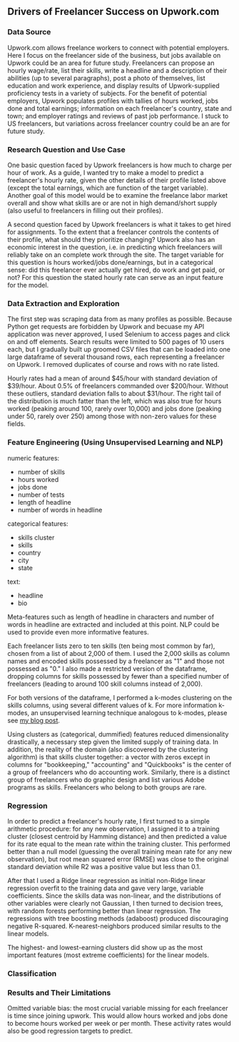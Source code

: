 ## Drivers of Freelancer Success on Upwork.com


### Data Source
Upwork.com allows freelance workers to connect with potential employers.  Here I focus on the freelancer side of the business, but jobs available on Upwork could be an area for future study.  Freelancers can propose an hourly wage/rate, list their skills, write a headline and a description of their abilities (up to several paragraphs), post a photo of themselves, list education and work experience, and display results of Upwork-supplied proficiency tests in a variety of subjects.  For the benefit of potential employers, Upwork populates profiles with tallies of hours worked, jobs done and total earnings; information on each freelancer's country, state and town; and employer ratings and reviews of past job performance.  I stuck to US freelancers, but variations across freelancer country could be an are for future study.

### Research Question and Use Case

One basic question faced by Upwork freelancers is how much to charge per hour of work. As a guide, I wanted try to make a model to predict a freelancer's hourly rate, given the other details of their profile listed above (except the total earnings, which are function of the target variable).  Another goal of this model would be to examine the freelance labor market overall and show what skills are or are not in high demand/short supply (also useful to freelancers in filling out their profiles).

A second question faced by Upwork freelancers is what it takes to get hired for assignments.  To the extent that a freelancer controls the contents of their profile, what should they prioritize changing?  Upwork also has an economic interest in the question, i.e. in predicting which freelancers will reliably take on an complete work through the site.  The target variable for this question is hours worked/jobs done/earnings, but in a categorical sense: did this freelancer ever actually get hired, do work and get paid, or not?  For this question the stated hourly rate can serve as an input feature for the model.

### Data Extraction and Exploration

The first step was scraping data from as many profiles as possible.  Because Python get requests are forbidden by Upwork and becuase my API application was never approved, I used Selenium to access pages and click on and off elements.  Search results were limited to 500 pages of 10 users each, but I gradually built up groomed CSV files that can be loaded into one large dataframe of several thousand rows, each representing a freelancer on Upwork.  I removed duplicates of course and rows with no rate listed.

Hourly rates had a mean of around $45/hour with standard deviation of $39/hour.  About 0.5% of freelancers commanded over $200/hour.  Without these outliers, standard deviation falls to about $31/hour.  The right tail of the distribution is much fatter than the left, which was also true for hours worked (peaking around 100, rarely over 10,000) and jobs done (peaking under 50, rarely over 250) among those with non-zero values for these fields.

### Feature Engineering (Using Unsupervised Learning and NLP)

numeric features:
* number of skills
* hours worked
* jobs done
* number of tests
* length of headline
* number of words in headline

categorical features:
* skills cluster
* skills
* country
* city
* state

text:
* headline
* bio

Meta-features such as length of headline in characters and number of words in headline are extracted and included at this point.  NLP could be used to provide even more informative features.

Each freelancer lists zero to ten skills (ten being most common by far), chosen from a list of about 2,000 of them.  I used the 2,000 skills as column names and encoded skills possessed by a freelancer as "1" and those not possessed as "0."  I also made a restricted version of the dataframe, dropping columns for skills possessed by fewer than a specified number of freelancers (leading to around 100 skill columns instead of 2,000).

For both versions of the dataframe, I performed a k-modes clustering on the skills columns, using several different values of k.  For more information k-modes, an unsupervised learning technique analogous to k-modes, please see [my blog post](https://medium.com/@davidmasse8/unsupervised-learning-for-categorical-data-dd7e497033ae).

Using clusters as (categorical, dummified) features reduced dimensionality drastically, a necessary step given the limited supply of training data.  In addition, the reality of the domain (also discovered by the clustering algorithm) is that skills cluster together: a vector with zeros except in columns for "bookkeeping," "accounting" and "Quickbooks" is the center of a group of freelancers who do accounting work.  Similarly, there is a distinct group of freelancers who do graphic design and list various Adobe programs as skills.  Freelancers who belong to both groups are rare.

### Regression

In order to predict a freelancer's hourly rate, I first turned to a simple arithmetic procedure: for any new observation, I assigned it to a training cluster (closest centroid by Hamming distance) and then predicted a value for its rate equal to the mean rate within the training cluster.  This performed better than a null model (guessing the overall training mean rate for any new observation), but root mean squared error (RMSE) was close to the original standard deviation while R2 was a positive value but less than 0.1.  

After that I used a Ridge linear regression as initial non-Ridge linear regression overfit to the training data and gave very large, variable coefficients.  Since the skills data was non-linear, and the distributions of other variables were clearly not Gaussian, I then turned to decision trees, with random forests performing better than linear regression.  The regressions with tree boosting methods (adaboost) produced discouraging negative R-squared.  K-nearest-neighbors produced similar results to the linear models.

The highest- and lowest-earning clusters did show up as the most important features (most extreme coefficients) for the linear models.

### Classification

### Results and Their Limitations

Omitted variable bias: the most crucial variable missing for each freelancer is time since joining upwork. This would allow hours worked and jobs done to become hours worked per week or per month. These activity rates would also be good regression targets to predict.

